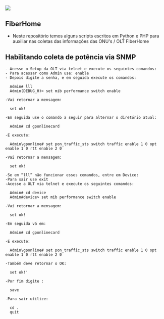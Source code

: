 # ![](https://iconape.com/wp-content/files/ix/351536/svg/351536.svg)

## FiberHome

- Neste repositório temos alguns scripts escritos em Python e PHP para auxiliar nas coletas das informações das ONU's / OLT FiberHome

## Habilitando coleta de potência via SNMP

    - Acesse o Setup da OLT via telnet e execute os seguintes comandos:
    - Para acessar como Admin use: enable 
    - Depois digite a senha, e em seguida execute os comandos:
    
      Admin# lll
      Admin(DEBUG_H)> set mib performance switch enable
      
    -Vai retornar a mensagem:
    
      set ok!
      
    -Em seguida use o comando a seguir para alternar o diretório atual:
    
      Admin# cd gponlinecard
      
    -E execute:
    
      Admin\gponline# set pon_traffic_sts switch traffic enable 1 0 opt enable 1 0 rtt enable 2 0
      
    -Vai retornar a mensagem:
    
      set ok!
      
    -Se em “lll” não funcionar esses comandos, entre em Device:
    -Para sair use exit
    -Acesse a OLT via telnet e execute os seguintes comandos:

      Admin# cd device
      Admin#device> set mib performance switch enable
      
    -Vai retornar a mensagem:

      set ok!
      
    -Em seguida vá em:

      Admin# cd gponlinecard
      
    -E execute:

      Admin\gponline# set pon_traffic_sts switch traffic enable 1 0 opt enable 1 0 rtt enable 2 0

    -Também deve retornar o OK:

      set ok!'
      
    -Por fim digite : 
    
      save
      
    -Para sair utilize: 
      
      cd .
      quit
